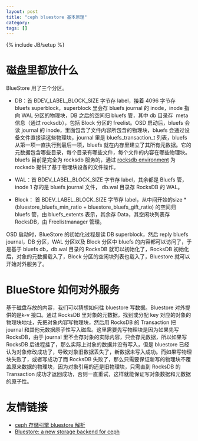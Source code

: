 ```yaml
---
layout: post
title: "ceph bluestore 基本原理"
category:
tags: []
---
```

{% include JB/setup %}

# 磁盘里都放什么

BlueStore 用了三个分区。

* DB：首 BDEV_LABEL_BLOCK_SIZE 字节存 label，接着 4096 字节存 bluefs superblock，superblock 里会存 bluefs journal 的 inode，inode 指向 WAL 分区的物理块，DB 之后的空间归 bluefs 管，其中 db 目录存  meta 信息（通过 rocksdb），包括 Block 分区的 freelist。OSD 启动后，bluefs 会读 journal 的 inode，里面包含了文件内容所包含的物理块，bluefs 会通过设备文件直接读这些物理块，journal 里是 bluefs_transaction_t 列表，bluefs 从第一项一直执行到最后一项，bluefs 就在内存里建立了其所有元数据。它的元数据包含哪些目录，每个目录有哪些文件，每个文件的内容在哪些物理块。bluefs 目前是完全为 rocksdb 服务的，通过 [rocksdb environment](https://github.com/facebook/rocksdb/wiki/basic-operations#environment) 为 rocksdb 提供了基于物理块设备的文件操作。

* WAL：首 BDEV_LABEL_BLOCK_SIZE 字节存 label，其余都是 Bluefs 管，inode 1 存的是 bluefs journal 文件， db.wal 目录存 RocksDB 的 WAL。

* Block： 首 BDEV_LABEL_BLOCK_SIZE 字节存 label，从中间开始的size * (bluestore_bluefs_min_ratio + bluestore_bluefs_gift_ratio) 的空间归 bluefs 管，由 bluefs_extents 表示，其余存 Data，其空闲块列表存 RocksDB，由 Freelistmanager 管理。

OSD 启动时，BlueStore 的初始化过程是读 DB superblock，然后 reply bluefs journal，DB 分区，WAL 分区以及 Block 分区中 bluefs 的内容都可以访问了，于是基于 bluefs db，db.wal 目录的 RocksDB 就可以初始化了，RocksDB 初始化后，对象的元数据载入了，Block 分区的空闲块列表也载入了，Bluestore 就可以开始对外服务了。

# BlueStore 如何对外服务

基于磁盘存放的内容，我们可以猜想如何往 bluestore 写数据。Bluestore 对外提供的是k-v 接口。通过 RocksDB 里对象的元数据，找到或分配 key 对应的对象的物理块地址，先把对象内容写物理块，然后用 RocksDB 的 Transaction 把 journal 和其他元数据原子性写入磁盘。这里需要先写物理块是因为如果先写 RocksDB，由于 journal 里不会存对象的实际内容，只会存元数据，所以如果写 RocksDB 后进程挂了，那么实际上对象的数据并没有写入，但是 bluestore 已经认为对象修改成功了，导致对象旧数据丢失了，新数据未写入成功。而如果写物理块失败了，或者写成功了而 RocksDB 失败了，那么只需要保证新写的物理块不覆盖原来数据的物理块，因为对象引用的还是旧物理块，只需直到 RocksDB 的 Transaction 成功才返回成功，否则一直重试，这样就能保证写对象数据和元数据的原子性。

# 友情链接

* [ceph 存储引擎 bluestore 解析](http://www.sysnote.org/2016/08/19/ceph-bluestore/)
* [Bluestore: a new storage backend for ceph](https://www.slideshare.net/sageweil1/bluestore-a-new-storage-backend-for-ceph-one-year-in)
